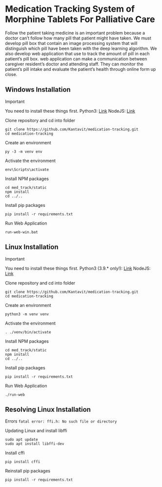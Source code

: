 # Medication Tracking System of Morphine Tablets For Palliative Care

Follow the patient taking medicine is an important problem because a doctor can’t follow how many pill that patient might have taken. We must develop pill box that contain an image processing system that will distinguish which pill have been taken with the deep learning algorithm. We also develop web application that use to track the amount of pill in each patient’s pill box. web application can make a communication between caregiver resident’s doctor and attending staff. They can monitor the patient’s pill intake and evaluate the patient’s health through online form up close.

## Windows Installation

> [!IMPORTANT]
> You need to install these things first.
> Python3: [Link](https://www.python.org/downloads/)
> NodeJS: [Link](https://nodejs.org/en/download/)

Clone repository and cd into folder

```
git clone https://github.com/Kantavit/medication-tracking.git
cd medication-tracking
```

Create an environment

```
py -3 -m venv env
```

Activate the environment

```
env\Scripts\activate
```

Install NPM packages

```
cd med_track/static
npm install
cd ../..
```

Install pip packages

```
pip install -r requirements.txt
```

Run Web Application

```
run-web-win.bat
```

## Linux Installation

> [!IMPORTANT]
> You need to install these things first.
> Python3 (3.9.\* only!): [Link](https://docs.python-guide.org/starting/install3/linux/)
> NodeJS: [Link](https://github.com/nodesource/distributions)

Clone repository and cd into folder

```
git clone https://github.com/Kantavit/medication-tracking.git
cd medication-tracking
```

Create an environment

```
python3 -m venv venv
```

Activate the environment

```
. ./venv/bin/activate
```

Install NPM packages

```
cd med_track/static
npm install
cd ../..
```

Install pip packages

```
pip install -r requirements.txt
```

Run Web Application

```
./run-web
```

## Resolving Linux Installation

Errors `fatal error: ffi.h: No such file or directory`

Updating Linux and install libffi

```
sudo apt update
sudo apt install libffi-dev
```

Install cffi

```
pip install cffi
```

Reinstall pip packages

```
pip install -r requirements.txt
```

